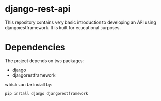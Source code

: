 # django-rest-api

This repository contains very basic introduction to developing an API using djangorestframework. It is built for educational purposes.

# Dependencies

The project depends on two packages:

* django
* djangorestframework

which can be install by:
```
pip install django djangorestframework
```
